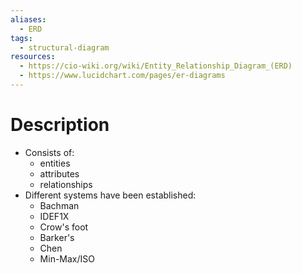 ```yaml
---
aliases:
  - ERD
tags:
  - structural-diagram
resources:
  - https://cio-wiki.org/wiki/Entity_Relationship_Diagram_(ERD)
  - https://www.lucidchart.com/pages/er-diagrams
---
```

# Description
- Consists of:
	- entities
	- attributes
	- relationships
- Different systems have been established:
	- Bachman
	- IDEF1X
	- Crow's foot
	- Barker's
	- Chen
	- Min-Max/ISO